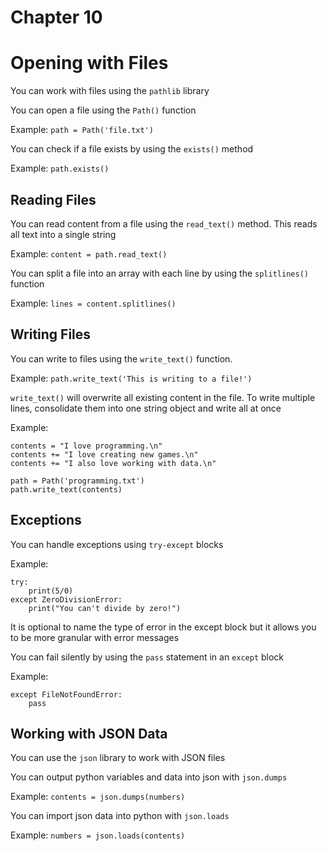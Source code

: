 # Chapter 10

# Opening with Files

You can work with files using the `pathlib` library

You can open a file using the `Path()` function

Example: `path = Path('file.txt')`

You can check if a file exists by using the `exists()` method

Example: `path.exists()`

## Reading Files

You can read content from a file using the `read_text()` method. This reads all text into a single string

Example: `content = path.read_text()`

You can split a file into an array with each line by using the `splitlines()` function

Example: `lines = content.splitlines()`

## Writing Files

You can write to files using the `write_text()` function. 

Example: `path.write_text('This is writing to a file!')`

`write_text()` will overwrite all existing content in the file. To write multiple lines, consolidate them into one string object and write all at once

Example: 

```
contents = "I love programming.\n"
contents += "I love creating new games.\n"
contents += "I also love working with data.\n"

path = Path('programming.txt')
path.write_text(contents)
```

## Exceptions

You can handle exceptions using `try-except` blocks

Example:

```
try:
    print(5/0)
except ZeroDivisionError:
    print("You can't divide by zero!")
```

It is optional to name the type of error in the except block but it allows you to be more granular with error messages

You can fail silently by using the `pass` statement in an `except` block

Example:

```
except FileNotFoundError:
    pass
```

## Working with JSON Data

You can use the `json` library to work with JSON files

You can output python variables and data into json with `json.dumps`

Example: `contents = json.dumps(numbers)`

You can import json data into python with `json.loads`

Example: `numbers = json.loads(contents)`